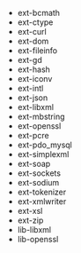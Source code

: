 -  ext-bcmath
-  ext-ctype
-  ext-curl
-  ext-dom
-  ext-fileinfo
-  ext-gd
-  ext-hash
-  ext-iconv
-  ext-intl
-  ext-json
-  ext-libxml
-  ext-mbstring
-  ext-openssl
-  ext-pcre
-  ext-pdo_mysql
-  ext-simplexml
-  ext-soap
-  ext-sockets
-  ext-sodium
-  ext-tokenizer
-  ext-xmlwriter
-  ext-xsl
-  ext-zip
-  lib-libxml
-  lib-openssl
